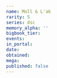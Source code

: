 ```yaml
---
name: Moll & L'ak
rarity: 5
series: dsc
memory_alpha: ''
bigbook_tier:
events:
in_portal:
date:
obtained:
mega:
published: false
---
```

